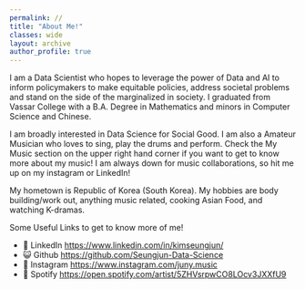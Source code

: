```yaml
---
permalink: //
title: "About Me!"
classes: wide
layout: archive
author_profile: true
---
```


I am a Data Scientist who hopes to leverage the power of Data and AI to inform policymakers to make equitable policies, address societal problems and stand on the side of the marginalized in society. I graduated from Vassar College with a B.A. Degree in Mathematics and minors in Computer Science and Chinese.

I am broadly interested in Data Science for Social Good. I am also a Amateur Musician who loves to sing, play the drums and perform. Check the My Music section on the upper right hand corner if you want to get to know more about my music! I am always down for music collaborations, so hit me up on my instagram or LinkedIn!

My hometown is Republic of Korea (South Korea). My hobbies are body building/work out, anything music related, cooking Asian Food, and watching K-dramas.

Some Useful Links to get to know more of me!

- 💼 LinkedIn https://www.linkedin.com/in/kimseungjun/
- 😺 Github https://github.com/Seungjun-Data-Science
- 📸 Instagram https://www.instagram.com/juny.music
- 🎵 Spotify https://open.spotify.com/artist/5ZHVsrpwCO8LOcv3JXXfU9
